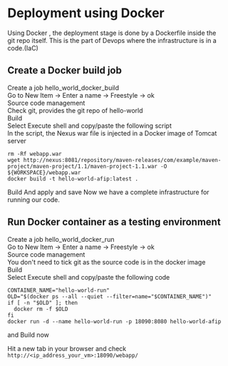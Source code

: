 # Deployment using Docker 
Using Docker , the deployment stage is done by a Dockerfile inside the  
git repo itself. This is the part of Devops where the infrastructure is in a code.(IaC)  

## Create a Docker build job
Create a job hello_world_docker_build  
Go to New Item -> Enter a name -> Freestyle -> ok      
Source code management  
Check git, provides the git repo of hello-world  
Build  
Select Execute shell and copy/paste the following script   
In the script, the Nexus war file is injected in a Docker image of Tomcat server  
```shell script
rm -Rf webapp.war
wget http://nexus:8081/repository/maven-releases/com/example/maven-project/maven-project/1.1/maven-project-1.1.war -O ${WORKSPACE}/webapp.war
docker build -t hello-world-afip:latest .
```
Build
And apply and save
Now we have a complete infrastructure for running our code.


## Run  Docker container as a testing environment 
Create a job hello_world_docker_run  
Go to New Item -> Enter a name -> Freestyle -> ok    
Source code management  
You don't need to tick git as the source code is in the docker image  
Build  
Select Execute shell and copy/paste the following code  
```shell script
CONTAINER_NAME="hello-world-run"
OLD="$(docker ps --all --quiet --filter=name="$CONTAINER_NAME")"
if [ -n "$OLD" ]; then
  docker rm -f $OLD
fi
docker run -d --name hello-world-run -p 18090:8080 hello-world-afip
```
and Build now 

Hit a new tab in your browser and check   
```http://<ip_address_your_vm>:18090/webapp/```


